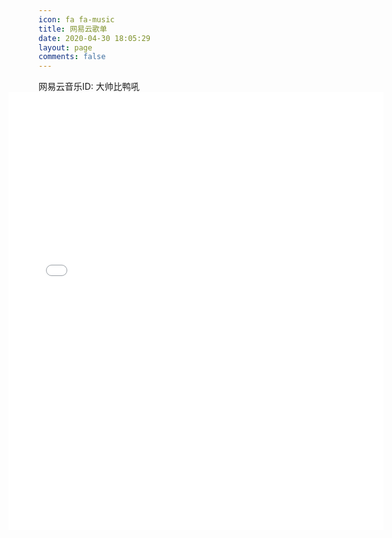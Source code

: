 ```yaml
---
icon: fa fa-music
title: 网易云歌单
date: 2020-04-30 18:05:29
layout: page
comments: false
---
```


<html>
    网易云音乐ID: 大帅比鸭吼
    <iframe frameborder="no" border="0" marginwidth="0" marginheight="0" style="width:600px;height:700px;margin-left:50%;transform:translate(-300px);" src="//music.163.com/outchain/player?type=0&id=2050354045&auto=1&height=430"></iframe>

    
</html>

